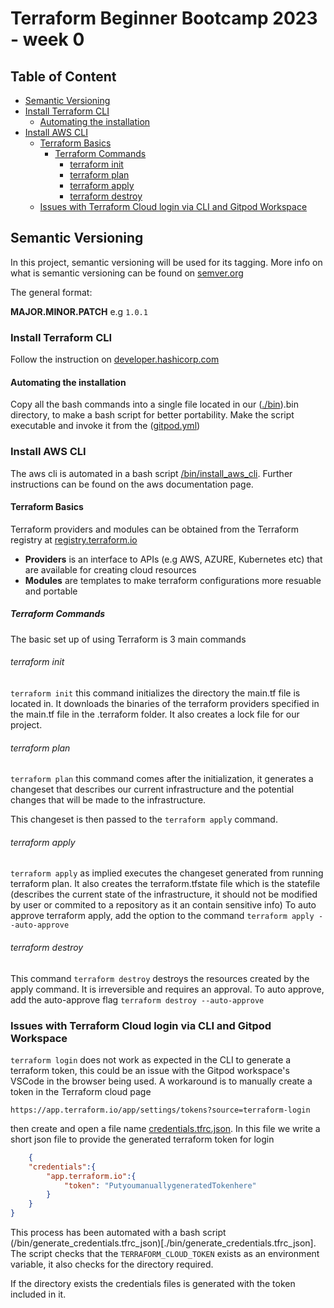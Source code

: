 # Terraform Beginner Bootcamp 2023 - week 0

## Table of Content

- [Semantic Versioning](#semantic-versioning)
- [Install Terraform CLI](#install-terraform-cli)
    + [Automating the installation](#automating-the-installation)
- [Install AWS CLI](#install-aws-cli)
    + [Terraform Basics](#terraform-basics)
      - [Terraform Commands](#terraform-commands)
        * [terraform init](#terraform-init)
        * [terraform plan](#terraform-plan)
        * [terraform apply](#terraform-apply)
        * [terraform destroy](#terraform-destroy)
  * [Issues with Terraform Cloud login via CLI and Gitpod Workspace](#issues-with-terraform-cloud-login-via-cli-and-gitpod-workspace)


## Semantic Versioning

In this project, semantic versioning will be used for its tagging. More info on what is semantic versioning can be found on [semver.org](https://semver.org)

The general format:

**MAJOR.MINOR.PATCH** e.g `1.0.1`

### Install Terraform CLI

Follow the instruction on [developer.hashicorp.com](https://developer.hashicorp.com/terraform/tutorials/aws-get-started/install-cli)

#### Automating the installation
Copy all the bash commands into a single file located in our ([./bin](./bin/install_tf_cli)).bin directory, to make a bash script for better portability. Make the script executable and invoke it from the ([gitpod.yml](.gitpod.yml))


### Install AWS CLI

The aws cli is automated in a bash script [/bin/install_aws_cli](./bin/install_aws_cli). Further instructions can be found on the aws documentation page.

#### Terraform Basics

Terraform providers and modules can be obtained from the Terraform registry at [registry.terraform.io](https://registry.terraform.io/)

- **Providers** is an interface to APIs (e.g AWS, AZURE, Kubernetes etc) that are available for creating cloud resources
- **Modules** are templates to make terraform configurations more resuable and portable

##### Terraform Commands

The basic set up of using Terraform is 3 main commands

###### terraform init

`terraform init` this command initializes the directory the main.tf file is located in. It downloads the binaries of the terraform providers specified in the main.tf file in the .terraform folder. It also creates a lock file for our project.

###### terraform plan

`terraform plan` this command comes after the initialization, it generates a changeset that describes our current infrastructure and the potential changes that will be made to the infrastructure.

This changeset is then passed to the `terraform apply` command.

###### terraform apply

`terraform apply` as implied executes the changeset generated from running terraform plan. It also creates the terraform.tfstate file which is the statefile (describes the current state of the infrastructure, it should not be modified by user or commited to a repository as it an contain sensitive info) 
To auto approve terraform apply, add the option to the command `terraform apply --auto-approve`

###### terraform destroy

This command `terraform destroy` destroys the resources created by the apply command. It is irreversible and requires an approval. To auto approve, add the auto-approve flag `terraform destroy --auto-approve`

### Issues with Terraform Cloud login via CLI and Gitpod Workspace

`terraform login` does not work as expected in the CLI to generate a terraform token, this could be an issue with the Gitpod workspace's VSCode in the browser being used. A workaround is to manually create a token in the Terraform cloud page 

```
https://app.terraform.io/app/settings/tokens?source=terraform-login
```
then create and open a file name [credentials.tfrc.json](home/gitpod/.terraform.d/credentials.tfrc.json). In this file we write a short json file to provide the generated terraform token for login

```json
    {
    "credentials":{
        "app.terraform.io":{
            "token": "PutyoumanuallygeneratedTokenhere"
        }
    }
}
```

This process has been automated with a bash script (/bin/generate_credentials.tfrc_json)[./bin/generate_credentials.tfrc_json]. The script checks that the `TERRAFORM_CLOUD_TOKEN` exists as an environment variable, it also checks for the directory required.

If the directory exists the credentials files is generated with the token included in it.
